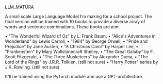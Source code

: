 LLM_MATURA

A small scale Large Language Model I'm making for a school project. The final version will be trained with 10 books to provide a diverse array of words and sentence combinations.
These books are atm:

•	"The Wonderful Wizard of Oz" by L. Frank Baum, 
•	"Alice's Adventures in Wonderland" by Lewis Carroll, 
•	"1984" by George Orwell, 
•	"Pride and Prejudice" by Jane Austen, 
•	"A Christmas Carol" by Harper Lee, 
•	"Frankenstein" by Mary Wollstonecraft Shelley, 
•	"The Great Gatsby" by F. Scott Fitzgerald, 
•	"The Three Musketeers" by Alexander Duma, 
•	"The Lord of the Rings" by J.R.R. Tolkien, (still not sure)
•	"Harry Potter" series by J.K. Rowling. (still not sure)


It'll be trained using the PyTorch module and use a GPT-architecture.

